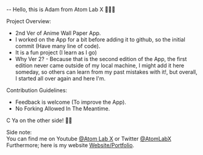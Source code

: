 


-- Hello, this is Adam from Atom Lab X 👨🏾‍💻

Project Overview:
* 2nd Ver of Anime Wall Paper App.
* I worked on the App for a bit before adding it to github, so the initial commit (Have many line of code). 
* It is a fun project (I learn as I go)
* Why Ver 2? - Because that is the second edition of the App, the first edition never came outside of my local machine, I might add it here someday, so others can learn from my past mistakes with it!, but overall, I started all over again and here I'm.

Contribution Guidelines:
* Feedback is welcome (To improve the App).
* No Forking Allowed In The Meantime.

C Ya on the other side! 👋🏾

Side note:<br>
You can find me on Youtube <a href="https://www.youtube.com/channel/UC3a4IUMJzJZCuxm8iOcTrJA">@Atom Lab X</a> or Twitter <a href="https://twitter.com/AtomLabX">@AtomLabX</a><br>Furthermore; here is my website <a href="https://AtomLabX.Dev">Website/Portfolio</a>.
